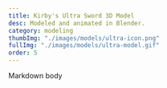 ```yaml
---
title: Kirby's Ultra Sword 3D Model
desc: Modeled and animated in Blender.
category: modeling
thumbImg: "./images/models/ultra-icon.png"
fullImg: "./images/models/ultra-model.gif"
order: 5
---
```

Markdown body